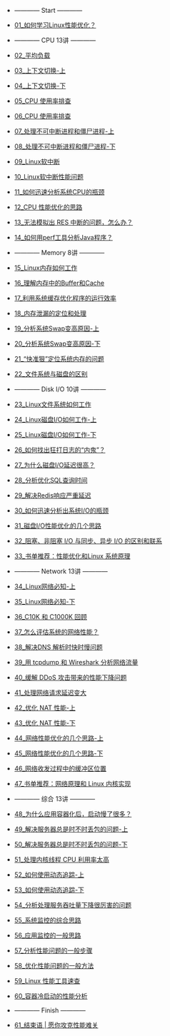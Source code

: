 <!-- - [Overview](performance_tuning/overview.md) -->
- ———— Start ————
- [01_如何学习Linux性能优化？](performance_tuning/how_to/01_overview.md)

- ———— CPU 13讲 ————

- [02_平均负载](performance_tuning/cpu/02_basic.md)
- [03_上下文切换-上](performance_tuning/cpu/03_basic.md)
- [04_上下文切换-下](performance_tuning/cpu/04_basic.md)
- [05_CPU 使用率排查](performance_tuning/cpu/05_basic.md)
- [06_CPU 使用率排查](performance_tuning/cpu/06_case.md)
- [07_处理不可中断进程和僵尸进程-上](performance_tuning/cpu/07_case.md)
- [08_处理不可中断进程和僵尸进程-下](performance_tuning/cpu/08_case.md)
- [09_Linux软中断](performance_tuning/cpu/09_basic.md)
- [10_Linux软中断性能问题](performance_tuning/cpu/10_case.md)
- [11_如何迅速分析系统CPU的瓶颈](performance_tuning/cpu/11_routine.md)
- [12_CPU 性能优化的思路](performance_tuning/cpu/12_routine.md)
- [13_无法模拟出 RES 中断的问题，怎么办？](performance_tuning/cpu/13_QA.md)
- [14_如何用perf工具分析Java程序？](performance_tuning/cpu/14_QA.md)

- ———— Memory 8讲 ————

- [15_Linux内存如何工作](performance_tuning/memory/15_basic.md)
- [16_理解内存中的Buffer和Cache](performance_tuning/memory/16_basic.md)
- [17_利用系统缓存优化程序的运行效率](performance_tuning/memory/17_case.md)
- [18_内存泄漏的定位和处理](performance_tuning/memory/18_case.md)
- [19_分析系统Swap变高原因-上](performance_tuning/memory/19_case.md)
- [20_分析系统Swap变高原因-下](performance_tuning/memory/20_case.md)
- [21_“快准狠”定位系统内存的问题](performance_tuning/memory/21_routine.md)
- [22_文件系统与磁盘的区别](performance_tuning/memory/22_QA.md)


- ———— Disk I/O 10讲 ————

- [23_Linux文件系统如何工作](performance_tuning/disk_io/23_basic.md)
- [24_Linux磁盘I/O如何工作-上](performance_tuning/disk_io/24_basic.md)
- [25_Linux磁盘I/O如何工作-下](performance_tuning/disk_io/25_basic.md)
- [26_如何找出狂打日志的“内鬼”？](performance_tuning/disk_io/26_case.md)
- [27_为什么磁盘I/O延迟很高？](performance_tuning/disk_io/27_case.md)
- [28_分析优化SQL查询时间](performance_tuning/disk_io/28_case.md)
- [29_解决Redis响应严重延迟](performance_tuning/disk_io/29_case.md)
- [30_如何迅速分析出系统I/O的瓶颈](performance_tuning/disk_io/30_routine.md)
- [31_磁盘I/O性能优化的几个思路](performance_tuning/disk_io/31_routine.md)
- [32_阻塞、非阻塞 I/O 与同步、异步 I/O 的区别和联系](performance_tuning/disk_io/32_QA.md)
- [33_书单推荐：性能优化和Linux 系统原理](performance_tuning/disk_io/33_explore.md)

- ———— Network 13讲 ————

- [34_Linux网络必知-上](performance_tuning/network/34_basic.md)
- [35_Linux网络必知-下](performance_tuning/network/35_basic.md)
- [36_C10K 和 C1000K 回顾](performance_tuning/network/36_basic.md)
- [37_怎么评估系统的网络性能？](performance_tuning/network/37_routine.md)
- [38_解决DNS 解析时快时慢问题](performance_tuning/network/38_case.md)
- [39_用 tcpdump 和 Wireshark 分析网络流量](performance_tuning/network/39_case.md)
- [40_缓解 DDoS 攻击带来的性能下降问题](performance_tuning/network/40_case.md)
- [41_处理网络请求延迟变大](performance_tuning/network/41_case.md)
- [42_优化 NAT 性能-上](performance_tuning/network/42_case.md)
- [43_优化 NAT 性能-下](performance_tuning/network/43_case.md)
- [44_网络性能优化的几个思路-上](performance_tuning/network/44_routine.md)
- [45_网络性能优化的几个思路-下](performance_tuning/network/45_routine.md)
- [46_网络收发过程中的缓冲区位置](performance_tuning/network/46_QA.md)
- [47_书单推荐：网络原理和 Linux 内核实现](performance_tuning/network/47_explore.md)


- ———— 综合 13讲 ————

- [48_为什么应用容器化后，启动慢了很多？](performance_tuning/integrate/48_case.md)
- [49_解决服务器总是时不时丢包的问题-上](performance_tuning/integrate/49_case.md)
- [50_解决服务器总是时不时丢包的问题-下](performance_tuning/integrate/50_case.md)
- [51_处理内核线程 CPU 利用率太高](performance_tuning/integrate/51_case.md)
- [52_如何使用动态追踪-上](performance_tuning/integrate/52_case.md)
- [53_如何使用动态追踪-下](performance_tuning/integrate/53_case.md)
- [54_分析处理服务吞吐量下降很厉害的问题](performance_tuning/integrate/54_case.md)
- [55_系统监控的综合思路](performance_tuning/integrate/55_routine.md)
- [56_应用监控的一般思路](performance_tuning/integrate/56_routine.md)
- [57_分析性能问题的一般步骤](performance_tuning/integrate/57_routine.md)
- [58_优化性能问题的一般方法](performance_tuning/integrate/58_routine.md)
- [59_Linux 性能工具速查](performance_tuning/integrate/59_routine.md)
- [60_容器冷启动的性能分析](performance_tuning/integrate/60_QA.md)

- ———— Finish ————

- [61_结束语 | 愿你攻克性能难关](performance_tuning/how_to/61_end.md)
<!-- - 用户故事 | “半路出家 ”，也要顺利拿下性能优化！
用户故事 | 运维和开发工程师们怎么说？-->

